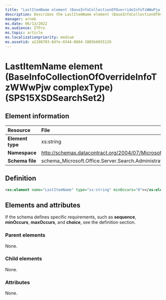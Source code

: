 ```yaml
---
title: "LastItemName element (BaseInfoCollectionOfOverrideInfoTzWWwPjw complexType) (SPS15XSDSearchSet2)"
description: Describes the LastItemName element (BaseInfoCollectionOfOverrideInfoTzWWwPjw complexType) (SPS15XSDSearchSet2) and provides the element information, a definition, and elements and attributes.
manager: arnek
ms.date: 06/13/2022
ms.audience: ITPro
ms.topic: article
ms.localizationpriority: medium
ms.assetid: a2288703-8dfe-0344-0884-3805b6035129
---
```


# LastItemName element (BaseInfoCollectionOfOverrideInfoTzWWwPjw complexType) (SPS15XSDSearchSet2)



## Element information

| Resource | File |
|:-----|:-----|
| **Element type** |xs:string |
| **Namespace** |http://schemas.datacontract.org/2004/07/Microsoft.Office.Server.Search.Administration |
| **Schema file** |schema_Microsoft.Office.Server.Search.Administration.xsd |

## Definition

```XML
<xs:element name="LastItemName" type="xs:string" minOccurs="0"></xs:element>

```

## Elements and attributes

If the schema defines specific requirements, such as **sequence**, **minOccurs**, **maxOccurs**, and **choice**, see the definition section.

### Parent elements

None.

### Child elements

None.

### Attributes

None.
